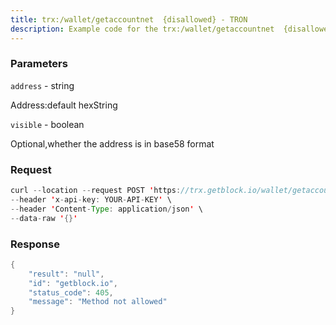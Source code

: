 ```yaml
---
title: trx:/wallet/getaccountnet  {disallowed} - TRON
description: Example code for the trx:/wallet/getaccountnet  {disallowed} rest method. Сomplete guide on how to use trx:/wallet/getaccountnet  {disallowed} rest in GetBlock.io Web3 documentation.
---
```


### Parameters


`address` - string

Address:default hexString

`visible` - boolean

Optional,whether the address is in base58 format

### Request

``` java
curl --location --request POST 'https://trx.getblock.io/wallet/getaccountnet' \
--header 'x-api-key: YOUR-API-KEY' \
--header 'Content-Type: application/json' \
--data-raw '{}'
```

###  Response

``` java
{
    "result": "null",
    "id": "getblock.io",
    "status_code": 405,
    "message": "Method not allowed"
}
```

